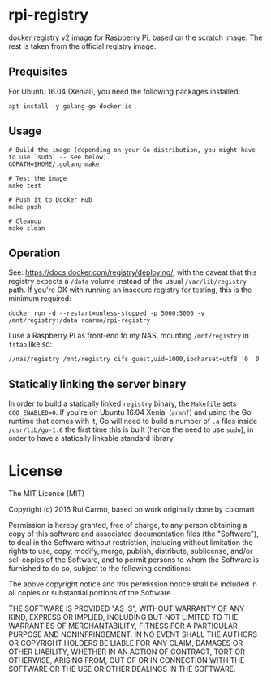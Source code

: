 # rpi-registry

docker registry v2 image for Raspberry Pi, based on the scratch image. The rest is taken from the official registry image.

## Prequisites

For Ubuntu 16.04 (Xenial), you need the following packages installed:

    apt install -y golang-go docker.io

## Usage

    # Build the image (depending on your Go distribution, you might have to use `sudo` -- see below)
    GOPATH=$HOME/.golang make
    
    # Test the image
    make test
    
    # Push it to Docker Hub
    make push
    
    # Cleanup
    make clean

## Operation

See: https://docs.docker.com/registry/deploying/, with the caveat that this registry expects a `/data` volume instead of the usual `/var/lib/registry` path. If you're OK with running an insecure registry for testing, this is the minimum required:

    docker run -d --restart=unless-stopped -p 5000:5000 -v /mnt/registry:/data rcarmo/rpi-registry

I use a Raspberry Pi as front-end to my NAS, mounting `/mnt/registry` in  `fstab` like so:

    //nas/registry /mnt/registry cifs guest,uid=1000,iocharset=utf8  0  0


## Statically linking the server binary

In order to build a statically linked `registry` binary, the `Makefile` sets `CGO_ENABLED=0`. If you're on Ubuntu 16.04 Xenial (`armhf`) and using the Go runtime that comes with it, Go will need to build a number of `.a` files inside `/usr/lib/go-1.6` the first time this is built (hence the need to use `sudo`), in order to have a statically linkable standard library.

# License

The MIT License (MIT)

Copyright (c) 2016 Rui Carmo, based on work originally done by cblomart

Permission is hereby granted, free of charge, to any person obtaining a copy of this software and associated documentation files (the "Software"), to deal in the Software without restriction, including without limitation the rights to use, copy, modify, merge, publish, distribute, sublicense, and/or sell copies of the Software, and to permit persons to whom the Software is furnished to do so, subject to the following conditions:

The above copyright notice and this permission notice shall be included in all copies or substantial portions of the Software.

THE SOFTWARE IS PROVIDED "AS IS", WITHOUT WARRANTY OF ANY KIND, EXPRESS OR IMPLIED, INCLUDING BUT NOT LIMITED TO THE WARRANTIES OF MERCHANTABILITY, FITNESS FOR A PARTICULAR PURPOSE AND NONINFRINGEMENT. IN NO EVENT SHALL THE AUTHORS OR COPYRIGHT HOLDERS BE LIABLE FOR ANY CLAIM, DAMAGES OR OTHER LIABILITY, WHETHER IN AN ACTION OF CONTRACT, TORT OR OTHERWISE, ARISING FROM, OUT OF OR IN CONNECTION WITH THE SOFTWARE OR THE USE OR OTHER DEALINGS IN THE SOFTWARE.
